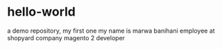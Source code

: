 # hello-world
a demo repository, my first one
my name is marwa banihani
employee at shopyard company
magento 2 developer
